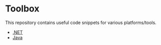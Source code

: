 # Toolbox

This repository contains useful code snippets for various platforms/tools.

* [.NET](./dotnet/README.md)
* [Java](./java/README.md)